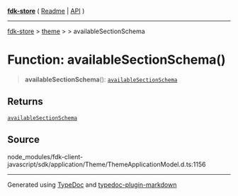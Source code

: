 [**fdk-store**](../../../README.md) ( [Readme](../../../README.md) \| [API](../../../API.md) )

---

[fdk-store](../../../API.md) > [theme](../../README.md) > [<internal>](../README.md) > availableSectionSchema

# Function: availableSectionSchema()

> **availableSectionSchema**(): [`availableSectionSchema`](../type-aliases/type-alias.availableSectionSchema.md)

## Returns

[`availableSectionSchema`](../type-aliases/type-alias.availableSectionSchema.md)

## Source

node_modules/fdk-client-javascript/sdk/application/Theme/ThemeApplicationModel.d.ts:1156

---

Generated using [TypeDoc](https://typedoc.org/) and [typedoc-plugin-markdown](https://www.npmjs.com/package/typedoc-plugin-markdown)
